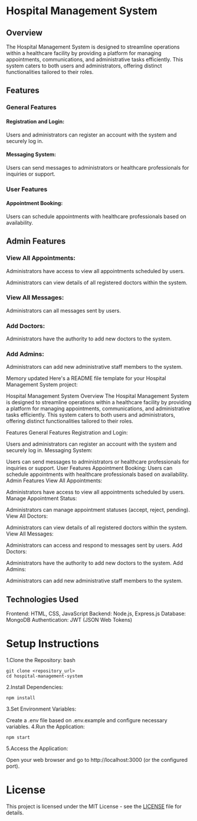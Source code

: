 # Hospital Management System
## Overview
The Hospital Management System is designed to streamline operations within a healthcare facility by providing a platform for managing appointments, communications, and administrative tasks efficiently. This system caters to both users and administrators, offering distinct functionalities tailored to their roles.
## Features
### General Features
#### Registration and Login:

Users and administrators can register an account with the system and securely log in.
#### Messaging System:

Users can send messages to administrators or healthcare professionals for inquiries or support.
### User Features
#### Appointment Booking:
Users can schedule appointments with healthcare professionals based on availability.
## Admin Features
### View All Appointments:

Administrators have access to view all appointments scheduled by users.

Administrators can view details of all registered doctors within the system.
### View All Messages:

Administrators can all messages sent by users.
### Add Doctors:

Administrators have the authority to add new doctors to the system.
### Add Admins:

Administrators can add new administrative staff members to the system.

Memory updated
Here's a README file template for your Hospital Management System project:

Hospital Management System
Overview
The Hospital Management System is designed to streamline operations within a healthcare facility by providing a platform for managing appointments, communications, and administrative tasks efficiently. This system caters to both users and administrators, offering distinct functionalities tailored to their roles.

Features
General Features
Registration and Login:

Users and administrators can register an account with the system and securely log in.
Messaging System:

Users can send messages to administrators or healthcare professionals for inquiries or support.
User Features
Appointment Booking:
Users can schedule appointments with healthcare professionals based on availability.
Admin Features
View All Appointments:

Administrators have access to view all appointments scheduled by users.
Manage Appointment Status:

Administrators can manage appointment statuses (accept, reject, pending).
View All Doctors:

Administrators can view details of all registered doctors within the system.
View All Messages:

Administrators can access and respond to messages sent by users.
Add Doctors:

Administrators have the authority to add new doctors to the system.
Add Admins:

Administrators can add new administrative staff members to the system.
## Technologies Used
Frontend: HTML, CSS, JavaScript
Backend: Node.js, Express.js
Database: MongoDB
Authentication: JWT (JSON Web Tokens)
# Setup Instructions
1.Clone the Repository:
bash
```
git clone <repository_url>
cd hospital-management-system
```
2.Install Dependencies:
```
npm install
```
3.Set Environment Variables:

Create a .env file based on .env.example and configure necessary variables.
4.Run the Application:
```
npm start
```
5.Access the Application:

Open your web browser and go to http://localhost:3000 (or the configured port).
# License
This project is licensed under the MIT License - see the [LICENSE]() file for details.
